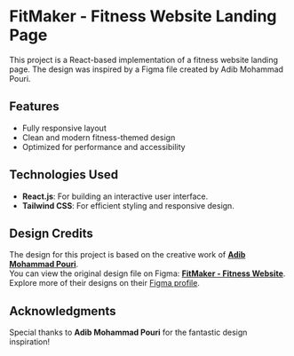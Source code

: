 # FitMaker - Fitness Website Landing Page

This project is a React-based implementation of a fitness website landing page. The design was inspired by a Figma file created by Adib Mohammad Pouri.

## Features

- Fully responsive layout  
- Clean and modern fitness-themed design  
- Optimized for performance and accessibility  

## Technologies Used

- **React.js**: For building an interactive user interface.  
- **Tailwind CSS**: For efficient styling and responsive design.  

## Design Credits

The design for this project is based on the creative work of **[Adib Mohammad Pouri](https://www.figma.com/@adibmohammadpou)**.  
You can view the original design file on Figma: **[FitMaker - Fitness Website](https://www.figma.com/community/file/1407662193642593349)**.  
Explore more of their designs on their [Figma profile](https://www.figma.com/@adibmohammadpou).  

## Acknowledgments  

Special thanks to **Adib Mohammad Pouri** for the fantastic design inspiration!  
